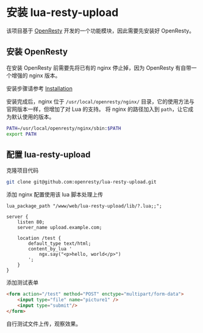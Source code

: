 # 安装 lua-resty-upload

该项目基于 [OpenResty](http://openresty.org) 开发的一个功能模块，因此需要先安装好 OpenResty。

## 安装 OpenResty 

在安装 OpenResty 前需要先将已有的 nginx 停止掉，因为 OpenResty 有自带一个增强的 nginx 版本。

安装步骤请参考 [Installation](https://openresty.org/en/linux-packages.html)

安装完成后，nginx 位于 `/usr/local/openresty/nginx/` 目录，它的使用方法与官网版本一样，但增加了对 Lua 的支持。
将 nginx 的路径加入到 `path`，让它成为默认使用的版本。

```bash
PATH=/usr/local/openresty/nginx/sbin:$PATH
export PATH
```

## 配置 lua-resty-upload

克隆项目代码

```bash
git clone git@github.com:openresty/lua-resty-upload.git
```

添加 nginx 配置使用该 lua 脚本处理上传

```nginx
lua_package_path "/www/web/lua-resty-upload/lib/?.lua;;";

server {
    listen 80;
    server_name upload.example.com;

	location /test {
		default_type text/html;
		content_by_lua '
        	ngx.say("<p>hello, world</p>")
        ';
	}
}
```

添加测试表单

```html
<form action="/test" method="POST" enctype="multipart/form-data">
    <input type="file" name="picture1" />
    <input type="submit"/>
</form>
```

自行测试文件上传，观察效果。
